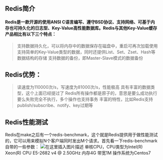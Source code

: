 ## Redis简介

#### Redis是一款开源的使用ANSI C语言编写、遵守BSD协议、支持网络、可基于内存也可持久化的日志型、Key-Value高性能数据库。Redis与其他Key-Value缓存产品相比有以下三个特点：

>	支持数据持久化，可以将内存中的数据保存在磁盘中，重启可再次加载使用
	支持简单的Key-Value类型的数据，同时还提供List、Set、Zset、Hash等数据结构的存储
	支持数据的备份，即Master-Slave模式的数据备份

## Redis优势：

>读速度为110000次/s，写速度为81000次/s，性能极高
具有丰富的数据类型，这个上面已经提过了
Redis所有操作都是原子的，意思是要么成功执行要么失败完全不执行，多个操作也支持事务
丰富的特性，比如Redis支持publish/subscribe、notify、key过期等
 


## Redis性能测试

Redis在make之后有一个redis-benchmark，这个就是Redis提供用于做性能测试的，它可以用来模拟N个客户端同时发出M个请求。首先看一下redis-benchmark自带的一些参数：
![在这里插入图片描述](https://img-blog.csdnimg.cn/20190813190147970.png?x-oss-process=image/watermark,type_ZmFuZ3poZW5naGVpdGk,shadow_10,text_aHR0cHM6Ly9ibG9nLmNzZG4ubmV0L2xvdWxhbnl1ZV8=,size_16,color_FFFFFF,t_70)
单核CPU，CPU类型为Intel(R) Xeon(R) CPU E5-2682 v4 @ 2.50GHz
内存4G
带宽1M
操作系统为Centos7
